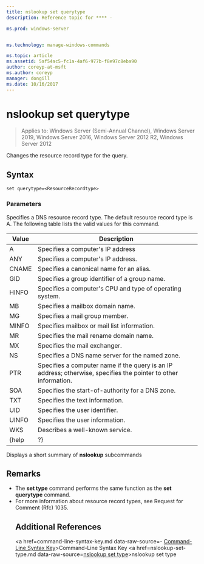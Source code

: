 ```yaml
---
title: nslookup set querytype
description: Reference topic for **** - 

ms.prod: windows-server


ms.technology: manage-windows-commands

ms.topic: article
ms.assetid: 5af54ac5-fc1a-4af6-977b-f8e97c8eba90
author: coreyp-at-msft
ms.author: coreyp
manager: dongill
ms.date: 10/16/2017
---
```

# nslookup set querytype

> Applies to: Windows Server (Semi-Annual Channel), Windows Server 2019, Windows Server 2016, Windows Server 2012 R2, Windows Server 2012

Changes the resource record type for the query.
## Syntax
```
set querytype=<ResourceRecordtype>
```
### Parameters
<ResourceRecordtype>
Specifies a DNS resource record type. The default resource record type is A. The following table lists the valid values for this command.

| Value |                                                   Description                                                   |
|-------|-----------------------------------------------------------------------------------------------------------------|
|   A   |                                      Specifies a computer&#39;s IP address                                      |
|  ANY  |                                     Specifies a computer&#39;s IP address.                                      |
| CNAME |                                    Specifies a canonical name for an alias.                                     |
|  GID  |                                  Specifies a group identifier of a group name.                                  |
| HINFO |                          Specifies a computer&#39;s CPU and type of operating system.                           |
|  MB   |                                        Specifies a mailbox domain name.                                         |
|  MG   |                                         Specifies a mail group member.                                          |
| MINFO |                                   Specifies mailbox or mail list information.                                   |
|  MR   |                                     Specifies the mail rename domain name.                                      |
|  MX   |                                          Specifies the mail exchanger.                                          |
|  NS   |                                 Specifies a DNS name server for the named zone.                                 |
|  PTR  | Specifies a computer name if the query is an IP address; otherwise, specifies the pointer to other information. |
|  SOA  |                                Specifies the start-of-authority for a DNS zone.                                 |
|  TXT  |                                         Specifies the text information.                                         |
|  UID  |                                         Specifies the user identifier.                                          |
| UINFO |                                         Specifies the user information.                                         |
|  WKS  |                                         Describes a well-known service.                                         |
| {help |                                                       ?}                                                        |

Displays a short summary of <strong>nslookup</strong> subcommands
## Remarks
- The <strong>set type</strong> command performs the same function as the <strong>set querytype</strong> command.
- For more information about resource record types, see Request for Comment (Rfc) 1035.
  ## Additional References
  <a href=command-line-syntax-key.md data-raw-source=- [Command-Line Syntax Key](command-line-syntax-key.md)>Command-Line Syntax Key</a>
  <a href=nslookup-set-type.md data-raw-source=[nslookup set type](nslookup-set-type.md)>nslookup set type</a>
